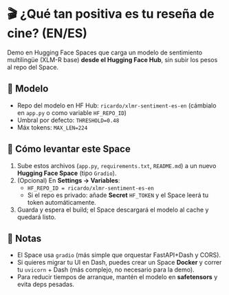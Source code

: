 # 🎬 ¿Qué tan positiva es tu reseña de cine? (EN/ES)

Demo en Hugging Face Spaces que carga un modelo de sentimiento multilingüe (XLM-R base) **desde el Hugging Face Hub**, sin subir los pesos al repo del Space.

## 🧠 Modelo
- Repo del modelo en HF Hub: `ricardo/xlmr-sentiment-es-en` (cámbialo en `app.py` o como variable `HF_REPO_ID`)
- Umbral por defecto: `THRESHOLD=0.48`
- Máx tokens: `MAX_LEN=224`

## 🚀 Cómo levantar este Space
1. Sube estos archivos (`app.py`, `requirements.txt`, `README.md`) a un nuevo **Hugging Face Space** (tipo `Gradio`).
2. (Opcional) En **Settings → Variables**:
   - `HF_REPO_ID = ricardo/xlmr-sentiment-es-en`
   - Si el repo es privado: añade **Secret** `HF_TOKEN` y el Space leerá tu token automáticamente.
3. Guarda y espera el build; el Space descargará el modelo al cache y quedará listo.

## 📝 Notas
- El Space usa `gradio` (más simple que orquestar FastAPI+Dash y CORS).
- Si quieres migrar tu UI en Dash, puedes crear un Space **Docker** y correr tu `uvicorn` + Dash (más complejo, no necesario para la demo).
- Para reducir tiempos de arranque, mantén el modelo en **safetensors** y evita deps pesadas.
